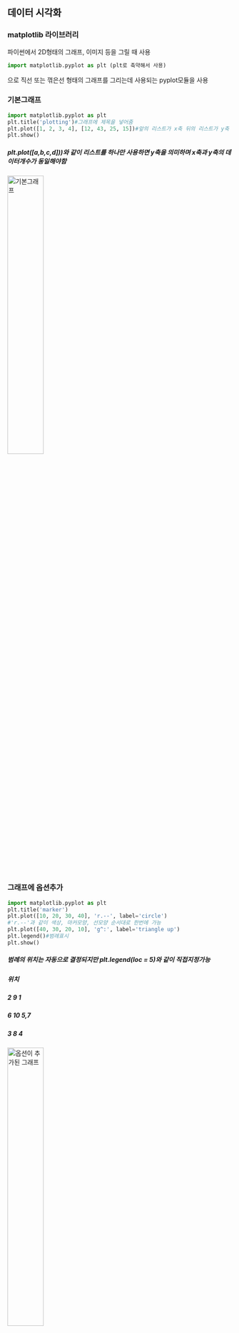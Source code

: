 ## 데이터 시각화

### matplotlib 라이브러리

파이썬에서 2D형태의 그래프, 이미지 등을 그릴 때 사용

``` python
import matplotlib.pyplot as plt (plt로 축약해서 사용)
```

으로 직선 또는 꺾은선 형태의 그래프를 그리는데 사용되는 pyplot모듈을 사용

### 기본그래프

``` python
import matplotlib.pyplot as plt
plt.title('plotting')#그래프에 제목을 넣어줌
plt.plot([1, 2, 3, 4], [12, 43, 25, 15])#앞의 리스트가 x축 뒤의 리스트가 y축 의미
plt.show()
```

##### plt.plot([a,b,c,d]))와 같이 리스트를 하나만 사용하면 y축을 의미하며 x축과 y축의 데이터개수가 동일해야함

<img src="https://user-images.githubusercontent.com/58063806/74843870-e532ac00-536f-11ea-8cb6-55b9808df401.JPG" alt="기본그래프" width=40% height=40% />

### 그래프에 옵션추가

``` python
import matplotlib.pyplot as plt
plt.title('marker')
plt.plot([10, 20, 30, 40], 'r.--', label='circle')
#'r.--'과 같이 색상, 마커모양, 선모양 순서대로 한번에 가능
plt.plot([40, 30, 20, 10], 'g^:', label='triangle up')
plt.legend()#범례표시
plt.show()
```

##### 범례의 위치는 자동으로 결정되지만 plt.legend(loc = 5)와 같이 직접지정가능

##### 위치

##### 2 	9	1

##### 6	10	5,7

##### 3	8	4

<img src="https://user-images.githubusercontent.com/58063806/74844071-40649e80-5370-11ea-81ad-5ada989af19a.JPG" alt="옵션이 추가된 그래프" width=40% height=40% />

### 데이터 시각화

``` python
import csv
import matplotlib.pyplot as plt
f = open('seoul.csv')
data = csv.reader(f)
next(data)
result = [] #필요로하는 데이터를 넣을 리스트
for row in data :
    if row[-1] != '' :
        if row[0].split('-')[1] == '08' :
            #리스트의 인덱싱 -를 기준으로 나눔(년 - 월 - 일)
            result.append(float(row[-1]))
plt.plot(result, 'hotpink')
plt.show()
```

##### 리스트 슬라이싱을 이용해서 8월에 해당하는 데이터들을 가져옴

<img src="https://user-images.githubusercontent.com/58063806/74846596-11e8c280-5374-11ea-8178-0a72d09701d6.JPG" alt="8월의 최고기온 데이터" width=40% height=40% />

``` python
import csv
import matplotlib.pyplot as plt
f = open('seoul.csv')
data = csv.reader(f)
next(data)
high = []
low = []
plt.title('내 생일의 기온 변화 그래프')
for row in data :
    if row[-1] != '' and row[-2] != '' : #최고기온과 최저기온이 있는 데이터만
            if 1983 <= int(row[0].split('-')[0]) and row[0].split('-')[1] == '10' and row[0].split('-')[2] == '01' :
                high.append(float(row[-1]))
                low.append(float(row[-2]))
plt.plot(high, 'r.--', label = '최고기온')
plt.plot(low, 'b.--', label = '최저기온')
plt.legend()
plt.rc('font', family = 'Malgun Gothic')# 한글폰트 설정하면서 맑은 고딕으로 바꾸기
plt.rcParams['axes.unicode_minus'] = False # 마이너스 기호 깨짐 방지
plt.show()
```

``` python
if 1983 <= int(row[0].split('-')[0]) and row[0].split('-')[1] == '10' 
and row[0].split('-')[2] == '01' :
```

##### 이 부분은 row[0]이 의미하는 날짜데이터를 -를 기준으로 슬라이싱해서 1983년([0]번째요소)이후 부터 10월([1]번째요소) 1일([2]번째요소)을 의미함

##### 또한 그래프 제목으로 한글을 넣으려면 `plt.rc()`를 통해서 폰트를 설정해줘야함

<img src="https://user-images.githubusercontent.com/58063806/74846599-1319ef80-5374-11ea-97f0-df804039942e.JPG" alt="1983년 이후 10월 1일 최고와 최저기온" width=40% height=40% />